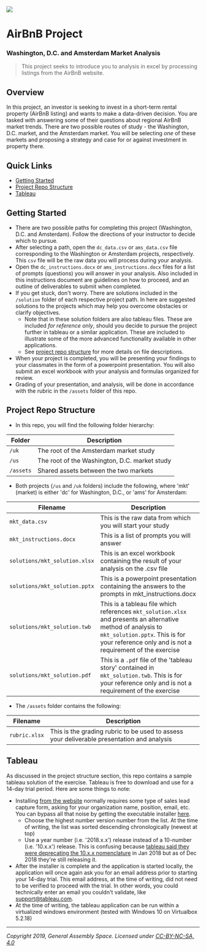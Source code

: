 <!--
Comment space
-->

![](https://ga-dash.s3.amazonaws.com/production/assets/logo-9f88ae6c9c3871690e33280fcf557f33.png)

# AirBnB Project
### Washington, D.C. and Amsterdam Market Analysis

> This project seeks to introduce you to analysis in excel by processing listings from the AirBnB website.

## Overview
In this project, an investor is seeking to invest in a short-term rental property (AirBnB listing) and wants to make a data-driven decision. You are tasked with answering some of their questions about regional AirBnB market trends. There are two possible routes of study - the Washington, D.C. market, and the Amsterdam market. You will be selecting _one_ of these markets and proposing a strategy and case for or against investment in property there.


## Quick Links
- [Getting Started](#getting-started)
- [Project Repo Structure](#project-repo-structure)
- [Tableau](#tableau)

## Getting Started

- There are two possible paths for completing this project (Washington, D.C. and Amsterdam). Follow the directions of your instructor to decide which to pursue. 
- After selecting a path, open the `dc_data.csv` or `ams_data.csv` file corresponding to the Washington or Amsterdam projects, respectively. This `csv` file will be the raw data you will process during your analysis.
- Open the `dc_instructions.docx` or `ams_instructions.docx` files for a list of prompts (questions) you will answer in your analysis. Also included in this instructions document are guidelines on how to proceed, and an outline of deliverables to submit when completed.
- If you get stuck, don't worry. There are solutions included in the `/solution` folder of each respective project path. In here are suggested solutions to the projects which may help you overcome obstacles or clarify objectives.
  - Note that in these solution folders are also tableau files. These are included _for reference only_, should you decide to pursue the project further in tableau or a similar application. These are included to illustrate some of the more advanced functionality available in other applications.
  - See [project repo structure](#project-repo-structure) for more details on file descriptions.
- When your project is completed, you will be presenting your findings to your classmates in the form of a powerpoint presentation. You will also submit an excel workbook with your analysis and formulas organized for review.
- Grading of your presentation, and analysis, will be done in accordance with the rubric in the `/assets` folder of this repo.

## Project Repo Structure

- In this repo, you will find the following folder hierarchy:

| Folder | Description |
| -------- | ------------------ |
| `/uk`    | The root of the Amsterdam market study |
| `/us` | The root of the Washington, D.C. market study |
| `/assets` | Shared assets between the two markets |

- Both projects (`/us` and `/uk` folders) include the following, where 'mkt' (market) is either 'dc' for Washington, D.C., or 'ams' for Amsterdam:

| Filename | Description |
| -------- | ------------------ |
|`mkt_data.csv` | This is the raw data from which you will start your study |
| `mkt_instructions.docx` | This is a list of prompts you will answer |
| `solutions/mkt_solution.xlsx` | This is an excel workbook containing the result of your analysis on the .csv file |
| `solutions/mkt_solution.pptx` | This is a powerpoint presentation containing the answers to the prompts in mkt_instructions.docx |
| `solutions/mkt_solution.twb` | This is a tableau file which references `mkt_solution.xlsx` and presents an alternative method of analysis to `mkt_solution.pptx`. This is for your reference only and is not a requirement of the exercise |
| `solutions/mkt_solution.pdf` | This is a `.pdf` file of the 'tableau story' contained in `mkt_solution.twb`. This is for your reference only and is not a requirement of the exercise |

- The `/assets` folder contains the following:

| Filename | Description |
| -------- | ------------------ |
| `rubric.xlsx` | This is the grading rubric to be used to assess your deliverable presentation and analysis |

## Tableau

As discussed in the project structure section, this repo contains a sample tableau solution of the exercise. Tableau is free to download and use for a 14-day trial period. Here are some things to note:

- Installing [from the website](https://www.tableau.com/products/desktop/download) normally requires some type of sales lead capture form, asking for your organization name, position, email, etc. You can bypass all that noise by getting the executable installer [here](https://www.tableau.com/support/releases). 
  - Choose the highest number version number from the list. At the time of writing, the list was sorted descending chronologically (newest at top)
  - Use a year number (i.e. '2018.x.x') release instead of a 10-number (i.e. '10.x.x') release. This is confusing because [tableau said they were deprecating the 10.x.x nomenclature](https://www.tableau.com/about/blog/2018/1/changing-our-version-numbering-new-software-releases-80853) in Jan 2018 but as of Dec 2018 they're still releasing it.
- After the installer is complete and the application is started locally, the application will once again ask you for an email address prior to starting your 14-day trial. This email address, at the time of writing, did not need to be verified to proceed with the trial. In other words, you could technically enter an email you couldn't validate, like support@tableau.com.
- At the time of writing, the tableau application can be run within a virtualized windows environment (tested with Windows 10 on Virtualbox 5.2.18)

---

*Copyright 2019, General Assembly Space. Licensed under [CC-BY-NC-SA, 4.0](https://creativecommons.org/licenses/by-nc-sa/4.0/)*
